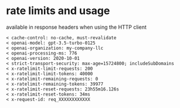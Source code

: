 # rate limits and usage

available in response headers when using the HTTP client

```
< cache-control: no-cache, must-revalidate
< openai-model: gpt-3.5-turbo-0125
< openai-organization: my-company-llc
< openai-processing-ms: 776
< openai-version: 2020-10-01
< strict-transport-security: max-age=15724800; includeSubDomains
< x-ratelimit-limit-requests: 200
< x-ratelimit-limit-tokens: 40000
< x-ratelimit-remaining-requests: 0
< x-ratelimit-remaining-tokens: 39977
< x-ratelimit-reset-requests: 23h55m16.126s
< x-ratelimit-reset-tokens: 34ms
< x-request-id: req_XXXXXXXXXXXX
```
